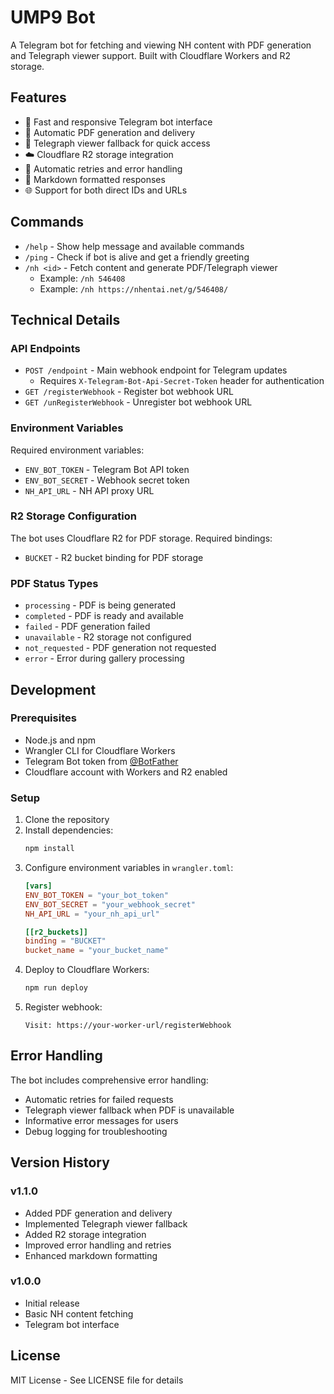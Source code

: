 # UMP9 Bot

A Telegram bot for fetching and viewing NH content with PDF generation and Telegraph viewer support. Built with Cloudflare Workers and R2 storage.

## Features

- 🚀 Fast and responsive Telegram bot interface
- 📄 Automatic PDF generation and delivery
- 📱 Telegraph viewer fallback for quick access
- ☁️ Cloudflare R2 storage integration
- 🔄 Automatic retries and error handling
- 💬 Markdown formatted responses
- 🌐 Support for both direct IDs and URLs

## Commands

- `/help` - Show help message and available commands
- `/ping` - Check if bot is alive and get a friendly greeting
- `/nh <id>` - Fetch content and generate PDF/Telegraph viewer
  - Example: `/nh 546408`
  - Example: `/nh https://nhentai.net/g/546408/`

## Technical Details

### API Endpoints

- `POST /endpoint` - Main webhook endpoint for Telegram updates
  - Requires `X-Telegram-Bot-Api-Secret-Token` header for authentication
- `GET /registerWebhook` - Register bot webhook URL
- `GET /unRegisterWebhook` - Unregister bot webhook URL

### Environment Variables

Required environment variables:
- `ENV_BOT_TOKEN` - Telegram Bot API token
- `ENV_BOT_SECRET` - Webhook secret token
- `NH_API_URL` - NH API proxy URL

### R2 Storage Configuration

The bot uses Cloudflare R2 for PDF storage. Required bindings:
- `BUCKET` - R2 bucket binding for PDF storage

### PDF Status Types

- `processing` - PDF is being generated
- `completed` - PDF is ready and available
- `failed` - PDF generation failed
- `unavailable` - R2 storage not configured
- `not_requested` - PDF generation not requested
- `error` - Error during gallery processing

## Development

### Prerequisites

- Node.js and npm
- Wrangler CLI for Cloudflare Workers
- Telegram Bot token from [@BotFather](https://t.me/BotFather)
- Cloudflare account with Workers and R2 enabled

### Setup

1. Clone the repository
2. Install dependencies:
   ```bash
   npm install
   ```
3. Configure environment variables in `wrangler.toml`:
   ```toml
   [vars]
   ENV_BOT_TOKEN = "your_bot_token"
   ENV_BOT_SECRET = "your_webhook_secret"
   NH_API_URL = "your_nh_api_url"

   [[r2_buckets]]
   binding = "BUCKET"
   bucket_name = "your_bucket_name"
   ```
4. Deploy to Cloudflare Workers:
   ```bash
   npm run deploy
   ```
5. Register webhook:
   ```
   Visit: https://your-worker-url/registerWebhook
   ```

## Error Handling

The bot includes comprehensive error handling:
- Automatic retries for failed requests
- Telegraph viewer fallback when PDF is unavailable
- Informative error messages for users
- Debug logging for troubleshooting

## Version History

### v1.1.0
- Added PDF generation and delivery
- Implemented Telegraph viewer fallback
- Added R2 storage integration
- Improved error handling and retries
- Enhanced markdown formatting

### v1.0.0
- Initial release
- Basic NH content fetching
- Telegram bot interface

## License

MIT License - See LICENSE file for details 
